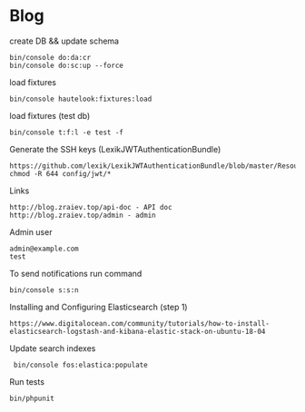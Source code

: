 # Blog
create DB && update schema

    bin/console do:da:cr
    bin/console do:sc:up --force
 
 
load fixtures

    bin/console hautelook:fixtures:load
    
load fixtures (test db)

    bin/console t:f:l -e test -f
    
Generate the SSH keys (LexikJWTAuthenticationBundle)

    https://github.com/lexik/LexikJWTAuthenticationBundle/blob/master/Resources/doc/index.md#prerequisites
    chmod -R 644 config/jwt/*

Links

    http://blog.zraiev.top/api-doc - API doc
    http://blog.zraiev.top/admin - admin
    
Admin user

    admin@example.com
    test

To send notifications run command
    
    bin/console s:s:n
    
Installing and Configuring Elasticsearch (step 1)

    https://www.digitalocean.com/community/tutorials/how-to-install-elasticsearch-logstash-and-kibana-elastic-stack-on-ubuntu-18-04
    
Update search indexes

     bin/console fos:elastica:populate

Run tests

    bin/phpunit

